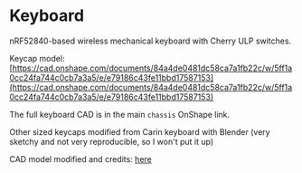 # Keyboard

nRF52840-based wireless mechanical keyboard with Cherry ULP switches.

Keycap model: [https://cad.onshape.com/documents/84a4de0481dc58ca7a1fb22c/w/5ff1a0cc24fa744c0cb7a3a5/e/e79186c43fe11bbd17587153](https://cad.onshape.com/documents/84a4de0481dc58ca7a1fb22c/w/5ff1a0cc24fa744c0cb7a3a5/e/e79186c43fe11bbd17587153)

The full keyboard CAD is in the main `chassis` OnShape link.

Other sized keycaps modified from Carin keyboard with Blender (very sketchy and not very reproducible, so I won't put it up)

CAD model modified and credits: [here](https://www.reddit.com/r/ErgoMechKeyboards/comments/zpo9h6/mask200_4x6_split_keyboard_with_cherry_mxulp_keys/)
